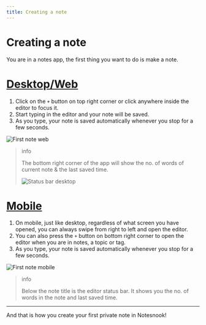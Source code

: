 ```yaml
---
title: Creating a note
---
```


# Creating a note

You are in a notes app, the first thing you want to do is make a note.

# [Desktop/Web](#/tab/web)

1.  Click on the `+` button on top right corner or click anywhere inside the editor to focus it.
2.  Start typing in the editor and your note will be saved.
3.  As you type, your note is saved automatically whenever you stop for a few seconds.

![First note web](/first-note-desktop.png)

> info
>
> The bottom right corner of the app will show the no. of words of current note & the last saved time.
>
> ![Status bar desktop](/editor-status-bar-desktop.png)

# [Mobile](#/tab/mobile)

1. On mobile, just like desktop, regardless of what screen you have opened, you can always swipe from right to left and open the editor.
2. You can also press the `+` button on bottom right corner to open the editor when you are in notes, a topic or tag.
3. As you type, your note is saved automatically whenever you stop for a few seconds.

![First note mobile](/first-note-mobile.png)

> info
>
> Below the note title is the editor status bar. It shows you the no. of words in the note and last saved time.

---

And that is how you create your first private note in Notesnook!
